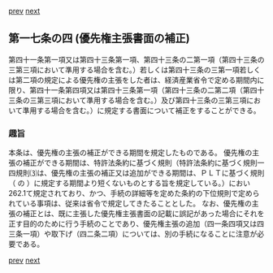 [prev](/specific/markdowns/特許法/018_Mp-Ch_1-At_17_3.md)
[next](/specific/markdowns/特許法/020_Mp-Ch_1-At_17_5.md)
## 第一七条の四 (優先権主張書面の補正)
第四十一条第一項又は第四十三条第一項、第四十三条の二第一項（第四十三条の三第三項において準用する場合を含む。）若しくは第四十三条の三第一項若しくは第二項の規定による優先権の主張をした者は、経済産業省令で定める期間内に限り、第四十一条第四項又は第四十三条第一項（第四十三条の二第二項（第四十三条の三第三項において準用する場合を含む。）及び第四十三条の三第三項において準用する場合を含む。）に規定する書面について補正をすることができる。

### 趣旨
本条は、優先権の主張の補正ができる期間を規定したものである。
優先権の主張の補正ができる期間は、特許法条約に基づく規則（特許法条約に基づく規則一四規則⑶は、優先権の主張の補正又は追加ができる期間は、ＰＬＴに基づく規則（ の ）に規定する期間より短くないものとする旨を規定している。）におい262.1て規定されており、かつ、手続の詳細等を定めた条約の下位規則で定められている事項は、従来は省令で規定してきたることとした。
なお、優先権の主張の補正とは、既に主張した優先権主張書面の記載に誤記があった場合にそれを正す目的のために行う手続のことであり、優先権主張の追加（四一条四項又は四三条一項）や取下げ（四二条二項）については、別の手続になることに注意が必要である。

[prev](/specific/markdowns/特許法/018_Mp-Ch_1-At_17_3.md)
[next](/specific/markdowns/特許法/020_Mp-Ch_1-At_17_5.md)